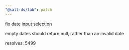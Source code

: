 ```yaml
---
"@salt-ds/lab": patch
---
```


fix date input selection

empty dates should return null, rather than an invalid date

resolves: 5499
